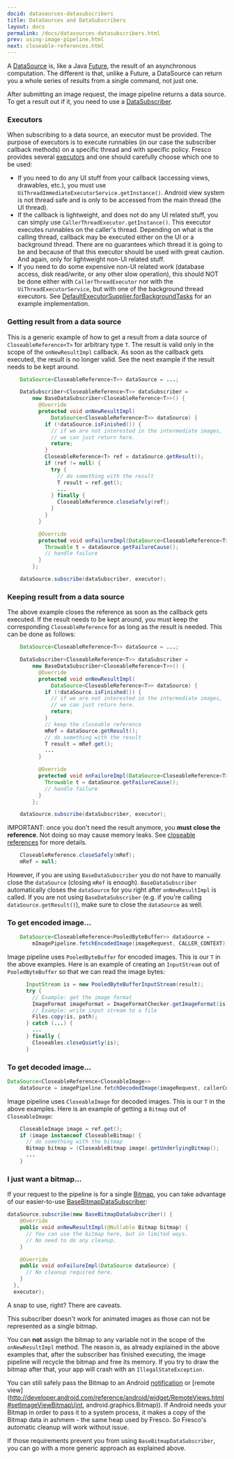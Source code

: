 ```yaml
---
docid: datasources-datasubscribers
title: DataSources and DataSubscribers
layout: docs
permalink: /docs/datasources-datasubscribers.html
prev: using-image-pipeline.html
next: closeable-references.html
---
```


A [DataSource](../javadoc/reference/com/facebook/datasource/DataSource.html) is, like a Java [Future](http://developer.android.com/reference/java/util/concurrent/Future.html), the result of an asynchronous computation. The different is that, unlike a Future, a DataSource can return you a whole series of results from a single command, not just one.

After submitting an image request, the image pipeline returns a data source. To get a result out if it, you need to use a [DataSubscriber](../javadoc/reference/com/facebook/datasource/DataSubscriber.html).

### Executors

When subscribing to a data source, an executor must be provided. The purpose of executors is to execute runnables (in our case the subscriber callback methods) on a specific thread and with specific policy.
Fresco provides several [executors](https://github.com/facebook/fresco/tree/0f3d52318631f2125e080d2a19f6fa13a31efb31/fbcore/src/main/java/com/facebook/common/executors) and one should carefully choose which one to be used:

* If you need to do any UI stuff from your callback (accessing views, drawables, etc.), you must use `UiThreadImmediateExecutorService.getInstance()`. Android view system is not thread safe and is only to be accessed from the main thread (the UI thread).
* If the callback is lightweight, and does not do any UI related stuff, you can simply use `CallerThreadExecutor.getInstance()`. This executor executes runnables on the caller's thread. Depending on what is the calling thread, callback may be executed either on the UI or a background thread. There are no guarantees which thread it is going to be and because of that this executor should be used with great caution. And again, only for lightweight non-UI related stuff.
* If you need to do some expensive non-UI related work (database access, disk read/write, or any other slow operation), this should NOT be done either with `CallerThreadExecutor` nor with the `UiThreadExecutorService`, but with one of the background thread executors. See [DefaultExecutorSupplier.forBackgroundTasks](https://github.com/facebook/fresco/blob/0f3d52318631f2125e080d2a19f6fa13a31efb31/imagepipeline/src/main/java/com/facebook/imagepipeline/core/DefaultExecutorSupplier.java) for an example implementation.

### Getting result from a data source

This is a generic example of how to get a result from a data source of `CloseableReference<T>` for arbitrary type `T`. The result is valid only in the scope of the `onNewResultImpl` callback. As soon as the callback gets executed, the result is no longer valid. See the next example if the result needs to be kept around.

```java
    DataSource<CloseableReference<T>> dataSource = ...;

    DataSubscriber<CloseableReference<T>> dataSubscriber =
        new BaseDataSubscriber<CloseableReference<T>>() {
          @Override
          protected void onNewResultImpl(
              DataSource<CloseableReference<T>> dataSource) {
            if (!dataSource.isFinished()) {
              // if we are not interested in the intermediate images,
              // we can just return here.
              return;
            }
            CloseableReference<T> ref = dataSource.getResult();
            if (ref != null) {
              try {
                // do something with the result
                T result = ref.get();
                ...
              } finally {
                CloseableReference.closeSafely(ref);
              }
            }
          }

          @Override
          protected void onFailureImpl(DataSource<CloseableReference<T>> dataSource) {
            Throwable t = dataSource.getFailureCause();
            // handle failure
          }
        };

    dataSource.subscribe(dataSubscriber, executor);
```

### Keeping result from a data source

The above example closes the reference as soon as the callback gets executed. If the result needs to be kept around, you must keep the corresponding `CloseableReference` for as long as the result is needed. This can be done as follows:

```java
    DataSource<CloseableReference<T>> dataSource = ...;

    DataSubscriber<CloseableReference<T>> dataSubscriber =
        new BaseDataSubscriber<CloseableReference<T>>() {
          @Override
          protected void onNewResultImpl(
              DataSource<CloseableReference<T>> dataSource) {
            if (!dataSource.isFinished()) {
              // if we are not interested in the intermediate images,
              // we can just return here.
              return;
            }
            // keep the closeable reference
            mRef = dataSource.getResult();
            // do something with the result
            T result = mRef.get();
            ...
          }

          @Override
          protected void onFailureImpl(DataSource<CloseableReference<T>> dataSource) {
            Throwable t = dataSource.getFailureCause();
            // handle failure
          }
        };

    dataSource.subscribe(dataSubscriber, executor);
```

IMPORTANT: once you don't need the result anymore, you **must close the reference**. Not doing so may cause memory leaks.
See [closeable references](closeable-references.html) for more details.

```java
    CloseableReference.closeSafely(mRef);
    mRef = null;
```

However, if you are using `BaseDataSubscriber` you do not have to manually close the `dataSource` (closing `mRef` is enough). `BaseDataSubscriber` automatically closes the `dataSource` for you right after `onNewResultImpl` is called.
If you are not using `BaseDataSubscriber` (e.g. if you're calling `dataSource.getResult()`), make sure to close the `dataSource` as well.

### To get encoded image...

```java
    DataSource<CloseableReference<PooledByteBuffer>> dataSource =
        mImagePipeline.fetchEncodedImage(imageRequest, CALLER_CONTEXT);
```

Image pipeline uses `PooledByteBuffer` for encoded images. This is our `T` in the above examples. Here is an example of creating an `InputStream` out of `PooledByteBuffer` so that we can read the image bytes:

```java
      InputStream is = new PooledByteBufferInputStream(result);
      try {
        // Example: get the image format
        ImageFormat imageFormat = ImageFormatChecker.getImageFormat(is);
        // Example: write input stream to a file
        Files.copy(is, path);
      } catch (...) {
        ...
      } finally {
        Closeables.closeQuietly(is);
      }
```

### To get decoded image...

```java
DataSource<CloseableReference<CloseableImage>>
    dataSource = imagePipeline.fetchDecodedImage(imageRequest, callerContext);
```

Image pipeline uses `CloseableImage` for decoded images. This is our `T` in the above examples. Here is an example of getting a `Bitmap` out of `CloseableImage`:

```java
	CloseableImage image = ref.get();
	if (image instanceof CloseableBitmap) {
	  // do something with the bitmap
	  Bitmap bitmap = (CloseableBitmap image).getUnderlyingBitmap();
	  ...
	}
```


### I just want a bitmap...

If your request to the pipeline is for a single [Bitmap](http://developer.android.com/reference/android/graphics/Bitmap.html), you can take advantage of our easier-to-use [BaseBitmapDataSubscriber](../javadoc/reference/com/facebook/imagepipeline/datasource/BaseBitmapDataSubscriber):

```java
dataSource.subscribe(new BaseBitmapDataSubscriber() {
    @Override
    public void onNewResultImpl(@Nullable Bitmap bitmap) {
      // You can use the bitmap here, but in limited ways.
      // No need to do any cleanup.
    }

    @Override
    public void onFailureImpl(DataSource dataSource) {
      // No cleanup required here.
    }
  },
  executor);
```

A snap to use, right? There are caveats.

This subscriber doesn't work for animated images as those can not be represented as a single bitmap.

You can **not** assign the bitmap to any variable not in the scope of the `onNewResultImpl` method. The reason is, as already explained in the above examples that, after the subscriber has finished executing, the image pipeline will recycle the bitmap and free its memory. If you try to draw the bitmap after that, your app will crash with an `IllegalStateException.`

You can still safely pass the Bitmap to an Android [notification](https://developer.android.com/reference/android/support/v4/app/NotificationCompat.Builder.html#setLargeIcon\(android.graphics.Bitmap\)) or [remote view](http://developer.android.com/reference/android/widget/RemoteViews.html#setImageViewBitmap\(int, android.graphics.Bitmap\)). If Android needs your Bitmap in order to pass it to a system process, it makes a copy of the Bitmap data in ashmem - the same heap used by Fresco. So Fresco's automatic cleanup will work without issue.

If those requirements prevent you from using `BaseBitmapDataSubscriber`, you can go with a more generic approach as explained above.
